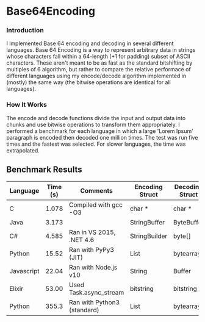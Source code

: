 # Base64Encoding

### Introduction
I implemented Base 64 encoding and decoding in several different languages. Base 64 Encoding is a way to represent arbitrary data in strings whose characters fall within a 64-length (+1 for padding) subset of ASCII characters. These aren't meant to be as fast as the standard bitshifting by multiples of 6 algorithm, but rather to compare the relative performace of different languages using my encode/decode algorithm implemented in (mostly) the same way (the bitwise operations are identical for all languages).

### How It Works
The encode and decode functions divide the input and output data into chunks and use bitwise operations to transform them appropriately. I performed a benchmark for each language in which a large 'Lorem Ipsum' paragraph is encoded then decoded one million times. The test was run five times and the fastest was selected. For slower languages, the time was extrapolated.

## Benchmark Results

| Language   | Time (s) | Comments                       | Encoding Struct  | Decoding Struct   |
|------------|----------|--------------------------------|------------------|-------------------|
| C          | 1.078    | Compiled with gcc -O3          | char *           | char *            |
| Java       | 3.173    |                                | StringBuffer     | ByteBuffer        |
| C#         | 4.585    | Ran in VS 2015, .NET 4.6       | StringBuilder    | byte[]            |
| Python     | 15.52    | Ran with PyPy3 (JIT)           | List<chr>        | bytearray         |
| Javascript | 22.04    | Ran with Node.js v10           | String           | Buffer            |
| Elixir     | 53.00    | Used Task.async_stream         | bitstring        | bitstring         |
| Python     | 355.3    | Ran with Python3 (standard)    | List<chr>        | bytearray         |

